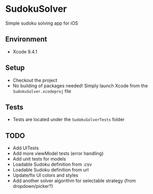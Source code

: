 # SudokuSolver
Simple sudoku solving app for iOS

## Environment
- Xcode 9.4.1

## Setup
- Checkout the project
- No building of packages needed! Simply launch Xcode from the `SudokuSolver.xcodeproj` file

## Tests
- Tests are located under the `SudokuSolverTests` folder

## TODO
- Add UITests
- Add more viewModel tests (error handling)
- Add unit tests for models
- Loadable Sudoku definition from .csv
- Loadable Sudoku definition from url
- Update/fix UI colors and styles
- Add another solver algorithm for selectable strategy (from dropdown/picker?)
